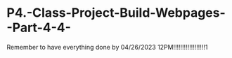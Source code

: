 # P4.-Class-Project-Build-Webpages--Part-4-4-
Remember to have everything done by 04/26/2023 12PM!!!!!!!!!!!!!!!!!!1
